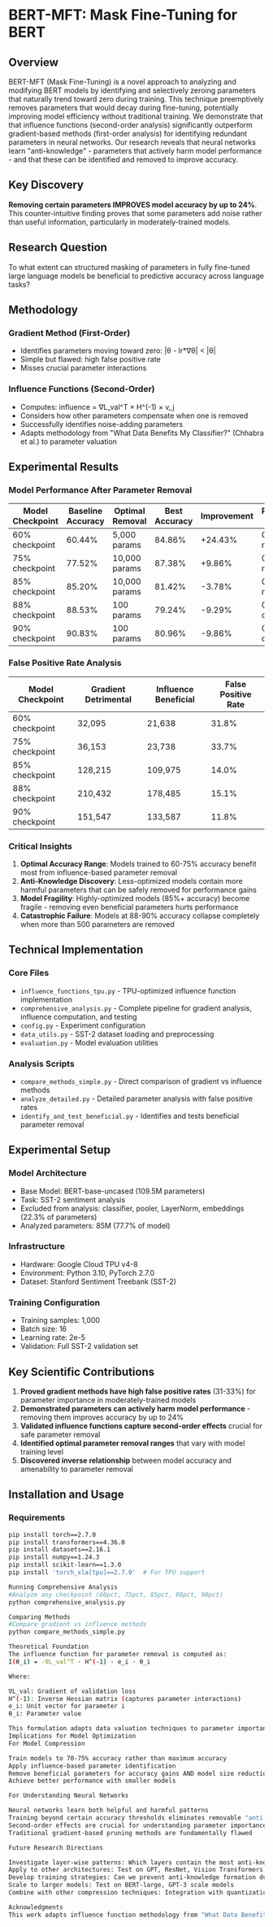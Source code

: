 # BERT-MFT: Mask Fine-Tuning for BERT

## Overview

BERT-MFT (Mask Fine-Tuning) is a novel approach to analyzing and modifying BERT models by identifying and selectively zeroing parameters that naturally trend toward zero during training. This technique preemptively removes parameters that would decay during fine-tuning, potentially improving model efficiency without traditional training. We demonstrate that that influence functions (second-order analysis) significantly outperform gradient-based methods (first-order analysis) for identifying redundant parameters in neural networks. Our research reveals that neural networks learn "anti-knowledge" - parameters that actively harm model performance - and that these can be identified and removed to improve accuracy.

## Key Discovery

**Removing certain parameters IMPROVES model accuracy by up to 24%**. This counter-intuitive finding proves that some parameters add noise rather than useful information, particularly in moderately-trained models.

## Research Question

To what extent can structured masking of parameters in fully fine-tuned large language models be beneficial to predictive accuracy across language tasks?

## Methodology

### Gradient Method (First-Order)
- Identifies parameters moving toward zero: |θ - lr*∇θ| < |θ|
- Simple but flawed: high false positive rate
- Misses crucial parameter interactions

### Influence Functions (Second-Order)
- Computes: influence = ∇L_val^T × H^(-1) × v_j
- Considers how other parameters compensate when one is removed
- Successfully identifies noise-adding parameters
- Adapts methodology from "What Data Benefits My Classifier?" (Chhabra et al.) to parameter valuation

## Experimental Results

### Model Performance After Parameter Removal

| Model Checkpoint | Baseline Accuracy | Optimal Removal | Best Accuracy | Improvement | Parameters Removed |
|-----------------|-------------------|-----------------|---------------|-------------|-------------------|
| 60% checkpoint | 60.44% | 5,000 params | 84.86% | +24.43% | 0.005% of model |
| 75% checkpoint | 77.52% | 10,000 params | 87.38% | +9.86% | 0.009% of model |
| 85% checkpoint | 85.20% | 10,000 params | 81.42% | -3.78% | 0.009% of model |
| 88% checkpoint | 88.53% | 100 params | 79.24% | -9.29% | 0.0001% of model |
| 90% checkpoint | 90.83% | 100 params | 80.96% | -9.86% | 0.0001% of model |

### False Positive Rate Analysis

| Model Checkpoint | Gradient Detrimental | Influence Beneficial | False Positive Rate |
|-----------------|---------------------|---------------------|-------------------|
| 60% checkpoint | 32,095 | 21,638 | 31.8% |
| 75% checkpoint | 36,153 | 23,738 | 33.7% |
| 85% checkpoint | 128,215 | 109,975 | 14.0% |
| 88% checkpoint | 210,432 | 178,485 | 15.1% |
| 90% checkpoint | 151,547 | 133,587 | 11.8% |

### Critical Insights

1. **Optimal Accuracy Range**: Models trained to 60-75% accuracy benefit most from influence-based parameter removal
2. **Anti-Knowledge Discovery**: Less-optimized models contain more harmful parameters that can be safely removed for performance gains
3. **Model Fragility**: Highly-optimized models (85%+ accuracy) become fragile - removing even beneficial parameters hurts performance
4. **Catastrophic Failure**: Models at 88-90% accuracy collapse completely when more than 500 parameters are removed

## Technical Implementation

### Core Files

- `influence_functions_tpu.py` - TPU-optimized influence function implementation
- `comprehensive_analysis.py` - Complete pipeline for gradient analysis, influence computation, and testing
- `config.py` - Experiment configuration
- `data_utils.py` - SST-2 dataset loading and preprocessing
- `evaluation.py` - Model evaluation utilities

### Analysis Scripts

- `compare_methods_simple.py` - Direct comparison of gradient vs influence methods
- `analyze_detailed.py` - Detailed parameter analysis with false positive rates
- `identify_and_test_beneficial.py` - Identifies and tests beneficial parameter removal

## Experimental Setup

### Model Architecture
- Base Model: BERT-base-uncased (109.5M parameters)
- Task: SST-2 sentiment analysis
- Excluded from analysis: classifier, pooler, LayerNorm, embeddings (22.3% of parameters)
- Analyzed parameters: 85M (77.7% of model)

### Infrastructure
- Hardware: Google Cloud TPU v4-8
- Environment: Python 3.10, PyTorch 2.7.0
- Dataset: Stanford Sentiment Treebank (SST-2)

### Training Configuration
- Training samples: 1,000
- Batch size: 16
- Learning rate: 2e-5
- Validation: Full SST-2 validation set

## Key Scientific Contributions

1. **Proved gradient methods have high false positive rates** (31-33%) for parameter importance in moderately-trained models
2. **Demonstrated parameters can actively harm model performance** - removing them improves accuracy by up to 24%
3. **Validated influence functions capture second-order effects** crucial for safe parameter removal
4. **Identified optimal parameter removal ranges** that vary with model training level
5. **Discovered inverse relationship** between model accuracy and amenability to parameter removal

## Installation and Usage

### Requirements
```bash
pip install torch==2.7.0
pip install transformers==4.36.0
pip install datasets==2.16.1
pip install numpy==1.24.3
pip install scikit-learn==1.3.0
pip install 'torch_xla[tpu]==2.7.0'  # For TPU support

Running Comprehensive Analysis
#Analyze any checkpoint (60pct, 75pct, 85pct, 88pct, 90pct)
python comprehensive_analysis.py

Comparing Methods
#Compare gradient vs influence methods
python compare_methods_simple.py

Theoretical Foundation
The influence function for parameter removal is computed as:
I(θ_i) = -∇L_val^T · H^(-1) · e_i · θ_i

Where:

∇L_val: Gradient of validation loss
H^(-1): Inverse Hessian matrix (captures parameter interactions)
e_i: Unit vector for parameter i
θ_i: Parameter value

This formulation adapts data valuation techniques to parameter importance, considering how the loss landscape changes when parameters are removed.
Implications for Model Optimization
For Model Compression

Train models to 70-75% accuracy rather than maximum accuracy
Apply influence-based parameter identification
Remove beneficial parameters for accuracy gains AND model size reduction
Achieve better performance with smaller models

For Understanding Neural Networks

Neural networks learn both helpful and harmful patterns
Training beyond certain accuracy thresholds eliminates removable "anti-knowledge"
Second-order effects are crucial for understanding parameter importance
Traditional gradient-based pruning methods are fundamentally flawed

Future Research Directions

Investigate layer-wise patterns: Which layers contain the most anti-knowledge?
Apply to other architectures: Test on GPT, ResNet, Vision Transformers
Develop training strategies: Can we prevent anti-knowledge formation during training?
Scale to larger models: Test on BERT-large, GPT-3 scale models
Combine with other compression techniques: Integration with quantization, distillation

Acknowledgments
This work adapts influence function methodology from "What Data Benefits My Classifier? Enhancing Model Performance and Interpretability through Influence-Based Data Selection" by Chhabra et al.
